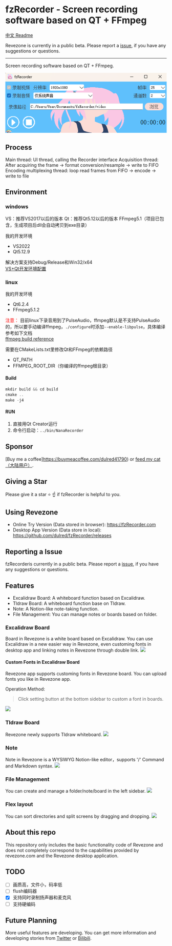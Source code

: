 
# fzRecorder - Screen recording software based on QT + FFmpeg
[中文 Readme](README_zh.md)

Revezone is currently in a public beta. Please report a [issue](https://github.com/dulred/fzRecorder/issues/new), if you have any suggestions or questions.

---
Screen recording software based on QT + FFmpeg.

![](screenshot\ui.png)
## Process

Main thread: UI thread, calling the Recorder interface
Acquisition thread: After acquiring the frame -> format conversion/resample -> write to FIFO
Encoding multiplexing thread: loop read frames from FIFO -> encode -> write to file

## Environment
### windows
VS：推荐VS2017以后的版本 
Qt：推荐Qt5.12以后的版本 
FFmpeg5.1（项目已包含，生成项目后dll会自动拷贝到exe目录）

我的开发环境
- VS2022
- Qt5.12.9 
  

解决方案支持Debug/Release和Win32/x64 
</br>
[VS+Qt开发环境配置](./doc/VS%2BQt%E5%BC%80%E5%8F%91%E7%8E%AF%E5%A2%83.pdf)

### linux
我的开发环境
- Qt6.2.4
- FFmpeg5.1.2

<font color=red>注意：</font>
目前linux下录音用到了PulseAudio，ffmpeg默认是不支持PulseAudio的，所以要手动编译ffmpeg，`./configure`时添加`--enable-libpulse`，具体编译参考如下文档  
[ffmpeg build reference](./doc/ffmpeg_build.md)

需要在CMakeLists.txt里修改Qt和FFmpeg的依赖路径
- QT_PATH
- FFMPEG_ROOT_DIR（你编译的ffmpeg根目录）

#### Build
```cpp
mkdir build && cd build
cmake ..
make -j4
```

#### RUN
1. 直接用Qt Creator运行  
2. 命令行启动：`../bin/NanaRecorder`  


## Sponsor
[Buy me a coffee]https://buymeacoffee.com/dulred41790) or [feed my cat（大陆用户）](https://github.com/dulred/donate).

## Giving a Star
Please give it a star ⭐ ☝️ if fzRecorder is helpful to you.

## Using Revezone
* Online Try Version (Data stored in browser): https://fzRecorder.com
* Desktop App Version (Data store in local): https://github.com/dulred/fzRecorder/releases

## Reporting a Issue
fzRecorderis currently in a public beta. Please report a [issue](https://github.com/revezone/revezone/issues/new), if you have any suggestions or questions.

## Features
* Excalidraw Board: A whiteboard function based on Excalidraw.
* Tldraw Board: A whiteboard function base on Tldraw.
* Note: A Notion-like note-taking function.
* File Management: You can manage notes or boards based on folder.

### Excalidraw Board
Board in Revezone is a white board based on Excalidraw. You can use Excalidraw in a new easier way in Revezone, even customing fonts in desktop app and linking notes in Revezone through double link.
![](https://img.alicdn.com/imgextra/i4/O1CN01TPddti1nbyNkT9Qkc_!!6000000005109-2-tps-2952-1706.png)

#### Custom Fonts in Excalidraw Board
Revezone app supports customing fonts in Revezone board. You can upload fonts you like in Revezone app.

Operation Method:
> Click setting button at the bottom sidebar to custom a font in boards.

![](https://img.alicdn.com/imgextra/i4/O1CN01nV2PVQ1Seck7HmCZ9_!!6000000002272-2-tps-2952-1706.png)

### Tldraw Board
Revezone newly supports Tldraw whiteboard.
![](https://img.alicdn.com/imgextra/i3/O1CN01bB91Wp20SR8j33SvQ_!!6000000006848-2-tps-2952-1706.png)


### Note
Note in Revezone is a WYSIWYG Notion-like editor，supports '/' Command and Markdown syntax.
![](https://img.alicdn.com/imgextra/i3/O1CN01HntrkK1WEIRHaHTHR_!!6000000002756-2-tps-2952-1706.png)

### File Management
You can create and manage a folder/note/board in the left sidebar.
![](https://img.alicdn.com/imgextra/i2/O1CN01ujED9U1MGS95qcnzI_!!6000000001407-2-tps-1158-776.png)

### Flex layout
You can sort directories and split screens by dragging and dropping.
![](https://img.alicdn.com/imgextra/i1/O1CN01JLe6m41mIRsdQ9JvR_!!6000000004931-2-tps-2952-1706.png)

## About this repo
This repository only includes the basic functionality code of Revezone and does not completely correspond to the capabilities provided by revezone.com and the Revezone desktop application.
## TODO
- [ ] 画质高，文件小，码率低  
- [ ] flush编码器  
- [X] 支持同时录制扬声器和麦克风  
- [ ] 支持硬编码
## Future Planning
More useful features are developing. You can get more information and developing stories from [Twitter](https://x.com/DulredY62423) or [Bilibili](https://space.bilibili.com/359044839).
